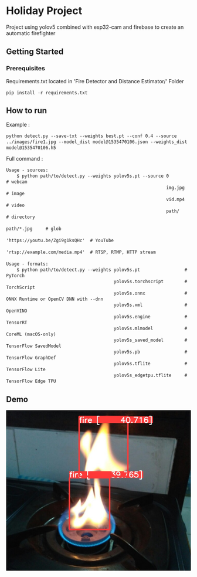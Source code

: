 
# Holiday Project
Project using yolov5 combined with esp32-cam and firebase to create an automatic firefighter 

## Getting Started 

### Prerequisites
Requirements.txt located in 'Fire Detector and Distance Estimator/' Folder
```
pip install -r requirements.txt
```

## How to run

Example : 
```
python detect.py --save-txt --weights best.pt --conf 0.4 --source ../images/fire1.jpg --model_dist model@1535470106.json --weights_dist model@1535470106.h5
```
Full command : 

```
Usage - sources:
    $ python path/to/detect.py --weights yolov5s.pt --source 0              # webcam
                                                             img.jpg        # image
                                                             vid.mp4        # video
                                                             path/          # directory
                                                             path/*.jpg     # glob
                                                             'https://youtu.be/Zgi9g1ksQHc'  # YouTube
                                                             'rtsp://example.com/media.mp4'  # RTSP, RTMP, HTTP stream

Usage - formats:
    $ python path/to/detect.py --weights yolov5s.pt                 # PyTorch
                                         yolov5s.torchscript        # TorchScript
                                         yolov5s.onnx               # ONNX Runtime or OpenCV DNN with --dnn
                                         yolov5s.xml                # OpenVINO
                                         yolov5s.engine             # TensorRT
                                         yolov5s.mlmodel            # CoreML (macOS-only)
                                         yolov5s_saved_model        # TensorFlow SavedModel
                                         yolov5s.pb                 # TensorFlow GraphDef
                                         yolov5s.tflite             # TensorFlow Lite
                                         yolov5s_edgetpu.tflite     # TensorFlow Edge TPU
```

## Demo
![Example 1](https://github.com/Flame25/Holiday1Project/blob/main/Fire%20Detector%20and%20Distance%20Estimator/runs/detect/exp4/fire1.jpg)

